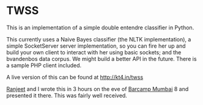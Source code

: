 TWSS
====

This is an implementation of a simple double entendre classifier in Python. 

This currently uses a Naive Bayes classifier (the NLTK implementation), a simple SocketServer server implementation, so you can fire her up and build your own client to interact with her using basic sockets; and the bvandenbos data corpus. We might build a better API in the future. There is a sample PHP client included. 

A live version of this can be found at http://kt4.in/twss

[Ranjeet](https://twitter.com/iMayavi) and I wrote this in 3 hours on the eve of [Barcamp Mumbai](http://barcampmumbai.org) 8 and presented it there. This was fairly well received. 
